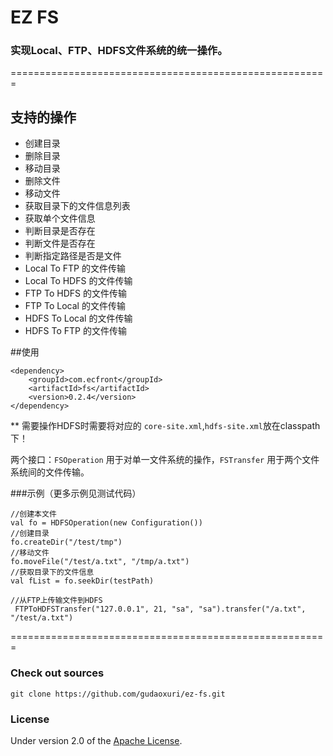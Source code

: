 EZ FS
===
### 实现Local、FTP、HDFS文件系统的统一操作。

 =======================================================

## 支持的操作

* 创建目录
* 删除目录
* 移动目录
* 删除文件
* 移动文件
* 获取目录下的文件信息列表
* 获取单个文件信息
* 判断目录是否存在
* 判断文件是否存在
* 判断指定路径是否是文件
* Local To FTP 的文件传输
* Local To HDFS 的文件传输
* FTP To HDFS 的文件传输
* FTP To Local 的文件传输
* HDFS To Local 的文件传输
* HDFS To FTP 的文件传输

##使用

    <dependency>
        <groupId>com.ecfront</groupId>
        <artifactId>fs</artifactId>
        <version>0.2.4</version>
    </dependency>

** 需要操作HDFS时需要将对应的 `core-site.xml`,`hdfs-site.xml`放在classpath下！

两个接口：`FSOperation` 用于对单一文件系统的操作，`FSTransfer` 用于两个文件系统间的文件传输。

###示例（更多示例见测试代码）

    //创建本文件
    val fo = HDFSOperation(new Configuration())
    //创建目录
    fo.createDir("/test/tmp")
    //移动文件
    fo.moveFile("/test/a.txt", "/tmp/a.txt")
    //获取目录下的文件信息
    val fList = fo.seekDir(testPath)

    //从FTP上传输文件到HDFS
     FTPToHDFSTransfer("127.0.0.1", 21, "sa", "sa").transfer("/a.txt", "/test/a.txt")


=======================================================


### Check out sources
`git clone https://github.com/gudaoxuri/ez-fs.git`

### License

Under version 2.0 of the [Apache License][].

[Apache License]: http://www.apache.org/licenses/LICENSE-2.0

